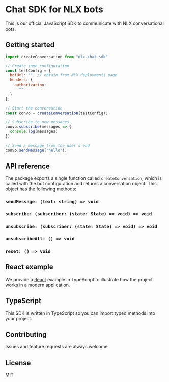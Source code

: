 # Chat SDK for NLX bots

This is our official JavaScript SDK to communicate with NLX conversational bots.

## Getting started

```js
import createConversation from "nlx-chat-sdk"

// Create some configuration
const testConfig = {
  botUrl: "", // obtain from NLX deployments page
  headers: {
    authorization:
      ""
  }
};

// Start the conversation
const convo = createConversation(testConfig);

// Subscribe to new messages
convo.subscribe(messages => {
  console.log(messages)
})

// Send a message from the user's end
convo.sendMessage("hello");
```

## API reference

The package exports a single function called `createConversation`, which is called with the bot configuration and returns a conversation object. This object has the following methods:

### `sendMessage: (text: string) => void`

### `subscribe: (subscriber: (state: State) => void) => void`

### `unsubscribe: (subscriber: (state: State) => void) => void`

### `unsubscribeAll: () => void`

### `reset: () => void`

## React example

We provide a [React](https://reactjs.org/) example in TypeScript to illustrate how the project works in a modern application.

## TypeScript

This SDK is written in TypeScript so you can import typed methods into your project.

## Contributing

Issues and feature requests are always welcome.

## License

MIT
